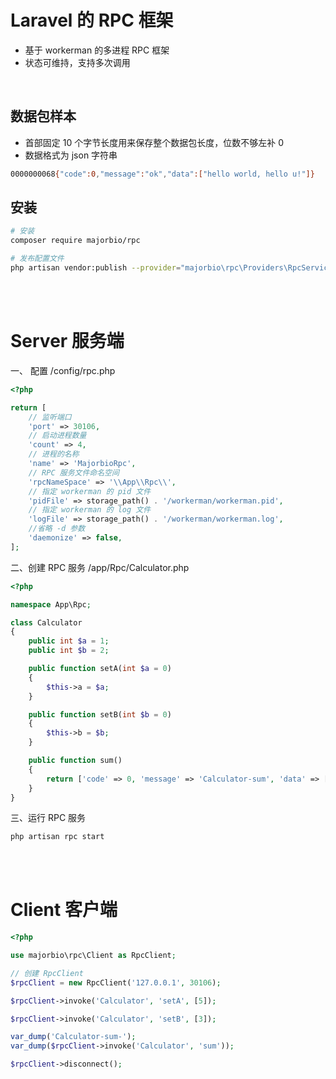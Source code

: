 # Laravel 的 RPC 框架
- 基于 workerman 的多进程 RPC 框架
- 状态可维持，支持多次调用

<br>

## 数据包样本
- 首部固定 10 个字节长度用来保存整个数据包长度，位数不够左补 0
- 数据格式为 json 字符串
```bash
0000000068{"code":0,"message":"ok","data":["hello world, hello u!"]}
```

## 安装
```bash
# 安装
composer require majorbio/rpc

# 发布配置文件
php artisan vendor:publish --provider="majorbio\rpc\Providers\RpcServiceProvider"
```

<br>
<br>

# Server 服务端
一、 配置 /config/rpc.php
```php
<?php

return [
    // 监听端口
    'port' => 30106,
    // 启动进程数量
    'count' => 4,
    // 进程的名称
    'name' => 'MajorbioRpc',
    // RPC 服务文件命名空间
    'rpcNameSpace' => '\\App\\Rpc\\',
    // 指定 workerman 的 pid 文件
    'pidFile' => storage_path() . '/workerman/workerman.pid',
    // 指定 workerman 的 log 文件
    'logFile' => storage_path() . '/workerman/workerman.log',
    //省略 -d 参数
    'daemonize' => false,
];
```

二、创建 RPC 服务 /app/Rpc/Calculator.php
```php
<?php

namespace App\Rpc;

class Calculator
{
    public int $a = 1;
    public int $b = 2;

    public function setA(int $a = 0)
    {
        $this->a = $a;
    }

    public function setB(int $b = 0)
    {
        $this->b = $b;
    }

    public function sum()
    {
        return ['code' => 0, 'message' => 'Calculator-sum', 'data' => [$this->a + $this->b]];
    }
}

```

三、运行 RPC 服务
```bash
php artisan rpc start
```

<br>
<br>

# Client 客户端
```php
<?php

use majorbio\rpc\Client as RpcClient;

// 创建 RpcClient
$rpcClient = new RpcClient('127.0.0.1', 30106);

$rpcClient->invoke('Calculator', 'setA', [5]);

$rpcClient->invoke('Calculator', 'setB', [3]);

var_dump('Calculator-sum-');
var_dump($rpcClient->invoke('Calculator', 'sum'));

$rpcClient->disconnect();
```
